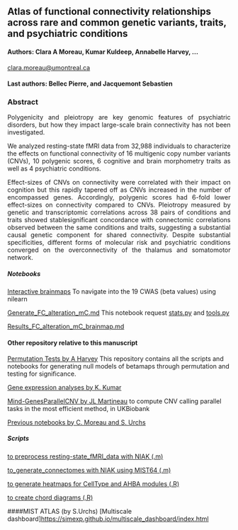 ## Atlas of functional connectivity relationships across rare and common genetic variants, traits, and psychiatric conditions

#### Authors: Clara A Moreau, Kumar Kuldeep, Annabelle Harvey, ...
clara.moreau@umontreal.ca

#### Last authors: Bellec Pierre, and Jacquemont Sebastien 

### Abstract
<p align="justify"> Polygenicity and pleiotropy are key genomic features of psychiatric disorders, but how they impact large-scale brain connectivity has not been investigated. 
 </p>
<p align="justify"> We analyzed resting-state fMRI data from 32,988 individuals to characterize the effects on functional connectivity of 16 multigenic copy number variants (CNVs), 10 polygenic scores, 6 cognitive and brain morphometry traits as well as 4 psychiatric conditions. </p>
<p align="justify"> Effect-sizes of CNVs on connectivity were correlated with their impact on cognition but this rapidly tapered off as CNVs increased in the number of encompassed genes. Accordingly, polygenic scores had 6-fold lower effect-sizes on connectivity compared to CNVs. Pleiotropy measured by genetic and transcriptomic correlations across 38 pairs of conditions and traits showed stablesignificant concordance with connectomic correlations observed between the same conditions and traits, suggesting a substantial causal genetic component for shared connectivity.
Despite substantial specificities, different forms of molecular risk and psychiatric conditions converged on the overconnectivity of the thalamus and somatomotor network.  </p>

##### Notebooks

[Interactive brainmaps](https://claramoreau9.github.io/Braimaps_Figure1.html) To navigate into the 19 CWAS (beta values) using nilearn</p>
[Generate_FC_alteration_mC.md](https://github.com/claramoreau9/NeuropsychiatricCNVs_Connectivity/blob/master/Publication_Generate_FC_alteration_mC.md) This notebook request [stats.py](https://github.com/claramoreau9/NeuropsychiatricCNVs_Connectivity/blob/master/stats.py) and [tools.py](https://github.com/claramoreau9/NeuropsychiatricCNVs_Connectivity/blob/master/tools.py) </p>
[Results_FC_alteration_mC_brainmap.md](https://github.com/claramoreau9/NeuropsychiatricCNVs_Connectivity/blob/master/Publication_Results_FC_alteration_mC_brainmap.md)</p>

#### Other repository relative to this manuscript
[Permutation Tests by A Harvey](https://github.com/harveyaa/cross_cnv_paper_permutations) This repository contains all the scripts and notebooks for generating null models of betamaps through permutation and testing for significance.</p>

[Gene expression analyses by K. Kumar](https://github.com/kkumar-iitkgp-livia/GeneExp_and_CNV_FCsignatures)</p>

[Mind-GenesParallelCNV by JL Martineau](https://github.com/MartineauJeanLouis/MIND-GENESPARALLELCNV) to compute CNV calling parallel tasks in the most efficient method, in UKBiobank</p>

[Previous notebooks by C. Moreau and S. Urchs](https://github.com/surchs/Neuropsychiatric_CNV_code_supplement) </p>

##### Scripts
[to preprocess resting-state_fMRI_data with NIAK (.m)](https://github.com/claramoreau9/NeuropsychiatricCNVs_Connectivity/blob/master/to_preprocess_restingstate_fMRI_data.m) </p>
[to_generate_connectomes with NIAK using MIST64 (.m)](https://github.com/claramoreau9/NeuropsychiatricCNVs_Connectivity/blob/master/to_generate_connectomes.m) </p>
[to generate heatmaps for CellType and AHBA modules (.R)](https://github.com/claramoreau9/NeuropsychiatricCNVs_Connectivity/blob/master/Rscript_HeatMap_CellType_and_AHBAmodules.R) </p>
[to create chord diagrams (.R)](https://github.com/claramoreau9/NeuropsychiatricCNVs_Connectivity/blob/master/to_create_chord_diag.r) </p>

####MIST ATLAS (by S.Urchs)
[Multiscale dashboard]https://simexp.github.io/multiscale_dashboard/index.html
